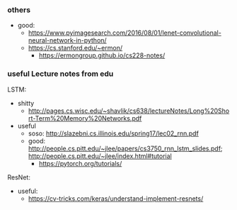 
### others
- good: 
  - https://www.pyimagesearch.com/2016/08/01/lenet-convolutional-neural-network-in-python/
  - https://cs.stanford.edu/~ermon/
    - https://ermongroup.github.io/cs228-notes/

### useful Lecture notes from edu

LSTM:
  - shitty 
    - http://pages.cs.wisc.edu/~shavlik/cs638/lectureNotes/Long%20Short-Term%20Memory%20Networks.pdf
  - useful
    - soso: http://slazebni.cs.illinois.edu/spring17/lec02_rnn.pdf
    - good: http://people.cs.pitt.edu/~jlee/papers/cs3750_rnn_lstm_slides.pdf; http://people.cs.pitt.edu/~jlee/index.html#tutorial
      - https://pytorch.org/tutorials/

ResNet:
  - useful:
    - https://cv-tricks.com/keras/understand-implement-resnets/
